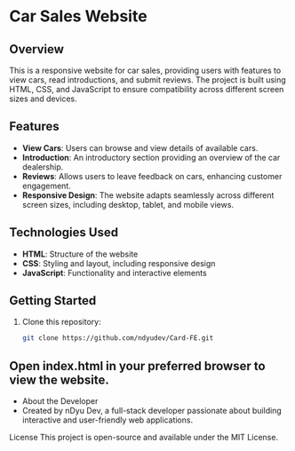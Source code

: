 # Car Sales Website

## Overview
This is a responsive website for car sales, providing users with features to view cars, read introductions, and submit reviews. The project is built using HTML, CSS, and JavaScript to ensure compatibility across different screen sizes and devices.

## Features
- **View Cars**: Users can browse and view details of available cars.
- **Introduction**: An introductory section providing an overview of the car dealership.
- **Reviews**: Allows users to leave feedback on cars, enhancing customer engagement.
- **Responsive Design**: The website adapts seamlessly across different screen sizes, including desktop, tablet, and mobile views.

## Technologies Used
- **HTML**: Structure of the website
- **CSS**: Styling and layout, including responsive design
- **JavaScript**: Functionality and interactive elements

## Getting Started
1. Clone this repository:
   ```bash
   git clone https://github.com/ndyudev/Card-FE.git

## Open index.html in your preferred browser to view the website.
- About the Developer
- Created by nDyu Dev, a full-stack developer passionate about building interactive and user-friendly web applications.

License
This project is open-source and available under the MIT License.
